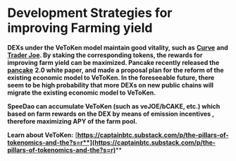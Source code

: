# Development Strategies for improving Farming yield

&#x20; **DEXs under the VeToKen model maintain good vitality, such as** [**Curve**](https://curve.fi/) **and** [**Trader Joe**](https://traderjoexyz.com/stake#/)**. By staking the corresponding tokens, the rewards for improving farm yield can be maximized. Pancake recently released the** [**pancake**](https://pancakeswap.finance/) **2.0 white paper, and made a proposal plan for the reform of the existing economic model to VeToKen. In the foreseeable future, there seem to be high probability that more DEXs on new public chains will migrate the existing economic model to VeToKen.**

&#x20; **SpeeDao can accumulate VeToKen (such as veJOE/bCAKE, etc.) which based on farm rewards on the DEX by means of emission incentives , therefore maximizing APY of the farm pool.**

**Learn about VeToKen:** [**https://captainbtc.substack.com/p/the-pillars-of-tokenomics-and-the?s=r**](https://captainbtc.substack.com/p/the-pillars-of-tokenomics-and-the?s=r)****
